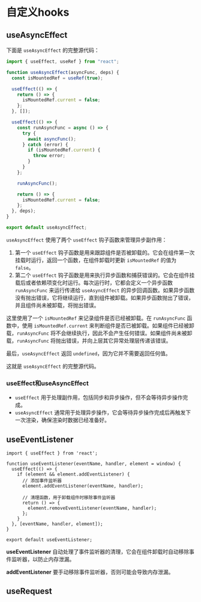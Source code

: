 # 自定义hooks

## useAsyncEffect

下面是 `useAsyncEffect` 的完整源代码：

```javascript
import { useEffect, useRef } from "react";

function useAsyncEffect(asyncFunc, deps) {
  const isMountedRef = useRef(true);

  useEffect(() => {
    return () => {
      isMountedRef.current = false;
    };
  }, []);

  useEffect(() => {
    const runAsyncFunc = async () => {
      try {
        await asyncFunc();
      } catch (error) {
        if (isMountedRef.current) {
          throw error;
        }
      }
    };

    runAsyncFunc();

    return () => {
      isMountedRef.current = false;
    };
  }, deps);
}

export default useAsyncEffect;
```

`useAsyncEffect` 使用了两个 `useEffect` 钩子函数来管理异步副作用：

1. 第一个 `useEffect` 钩子函数是用来跟踪组件是否被卸载的。它会在组件第一次挂载时运行，返回一个函数，在组件卸载时更新 `isMountedRef` 的值为 `false`。
2. 第二个 `useEffect` 钩子函数是用来执行异步函数和捕获错误的。它会在组件挂载后或者依赖项变化时运行。每次运行时，它都会定义一个异步函数 `runAsyncFunc` 来运行传递给 `useAsyncEffect` 的异步回调函数。如果异步函数没有抛出错误，它将继续运行，直到组件被卸载。如果异步函数抛出了错误，并且组件尚未被卸载，将抛出错误。

这里使用了一个 `isMountedRef` 来记录组件是否已经被卸载。在 `runAsyncFunc` 函数中，使用 `isMountedRef.current` 来判断组件是否已被卸载。如果组件已经被卸载，`runAsyncFunc` 将不会继续执行，因此不会产生任何错误。如果组件尚未被卸载，`runAsyncFunc` 将抛出错误，并向上层其它异常处理层传递该错误。

最后，`useAsyncEffect` 返回 `undefined`，因为它并不需要返回任何值。

这就是 `useAsyncEffect` 的完整源代码。



### useEffect和useAsyncEffect

- `useEffect` 用于处理副作用，包括同步和异步操作，但不会等待异步操作完成。
- `useAsyncEffect` 通常用于处理异步操作，它会等待异步操作完成后再触发下一次渲染，确保渲染时数据已经准备好。



## useEventListener

```tsx
import { useEffect } from 'react';

function useEventListener(eventName, handler, element = window) {
  useEffect(() => {
    if (element && element.addEventListener) {
      // 添加事件监听器
      element.addEventListener(eventName, handler);

      // 清理函数，用于卸载组件时移除事件监听器
      return () => {
        element.removeEventListener(eventName, handler);
      };
    }
  }, [eventName, handler, element]);
}

export default useEventListener;
```

**useEventListener** 自动处理了事件监听器的清理，它会在组件卸载时自动移除事件监听器，以防止内存泄漏。

**addEventListener** 要手动移除事件监听器，否则可能会导致内存泄漏。



## useRequest
